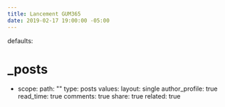 ```yaml
---
title: Lancement GUM365
date: 2019-02-17 19:00:00 -05:00
---
```


defaults:
  # _posts
  - scope:
      path: ""
      type: posts
    values:
      layout: single
      author_profile: true
      read_time: true
      comments: true
      share: true
      related: true
